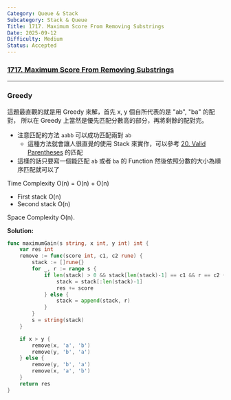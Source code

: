 ```yaml
---
Category: Queue & Stack
Subcategory: Stack & Queue
Title: 1717. Maximum Score From Removing Substrings
Date: 2025-09-12
Difficulty: Medium
Status: Accepted
---
```

### [1717. Maximum Score From Removing Substrings]

---

### Greedy 

這題最直觀的就是用 Greedy 來解，首先 x, y 個自所代表的是 "ab", "ba" 的配對，
所以在 Greedy 上當然是優先匹配分數高的部分，再將剩餘的配對完。

-   注意匹配的方法 `aabb` 可以成功匹配兩對 `ab`
    -   這種方法就會讓人很直覺的使用 Stack 來實作，可以參考 [20. Valid Parentheses] 的匹配
-   這樣的話只要寫一個能匹配 `ab` 或者 `ba` 的 Function 然後依照分數的大小為順序匹配就可以了

Time Complexity O(n) = O(n) + O(n)
-   First stack O(n)
-   Second stack O(n)

Space Complexity O(n).

**Solution:**
```go
func maximumGain(s string, x int, y int) int {
    var res int
    remove := func(score int, c1, c2 rune) {
        stack := []rune{}
        for _, r := range s {
            if len(stack) > 0 && stack[len(stack)-1] == c1 && r == c2 {
                stack = stack[:len(stack)-1]
                res += score
            } else {
                stack = append(stack, r)
            }
        }
        s = string(stack)
    }

    if x > y {
        remove(x, 'a', 'b')
        remove(y, 'b', 'a')
    } else {
        remove(y, 'b', 'a')
        remove(x, 'a', 'b')
    }
    return res
}
```

[1717. Maximum Score From Removing Substrings]: https://leetcode.com/problems/maximum-score-from-removing-substrings
[20. Valid Parentheses]: ../Easy/20.Valid_Parentheses.md